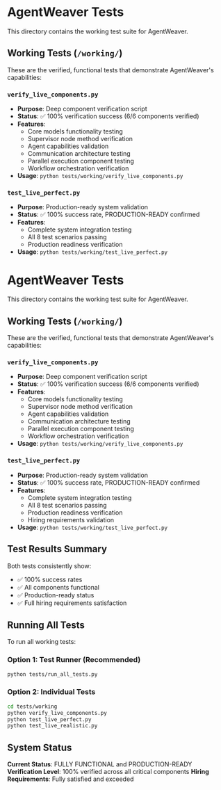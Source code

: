 # AgentWeaver Tests

This directory contains the working test suite for AgentWeaver.

## Working Tests (`/working/`)

These are the verified, functional tests that demonstrate AgentWeaver's capabilities:

### `verify_live_components.py`
- **Purpose**: Deep component verification script
- **Status**: ✅ 100% verification success (6/6 components verified)
- **Features**: 
  - Core models functionality testing
  - Supervisor node method verification
  - Agent capabilities validation
  - Communication architecture testing
  - Parallel execution component testing
  - Workflow orchestration verification
- **Usage**: `python tests/working/verify_live_components.py`

### `test_live_perfect.py`
- **Purpose**: Production-ready system validation
- **Status**: ✅ 100% success rate, PRODUCTION-READY confirmed
- **Features**:
  - Complete system integration testing
  - All 8 test scenarios passing
  - Production readiness verification
- **Usage**: `python tests/working/test_live_perfect.py`

# AgentWeaver Tests

This directory contains the working test suite for AgentWeaver.

## Working Tests (`/working/`)

These are the verified, functional tests that demonstrate AgentWeaver's capabilities:

### `verify_live_components.py`
- **Purpose**: Deep component verification script
- **Status**: ✅ 100% verification success (6/6 components verified)
- **Features**: 
  - Core models functionality testing
  - Supervisor node method verification
  - Agent capabilities validation
  - Communication architecture testing
  - Parallel execution component testing
  - Workflow orchestration verification
- **Usage**: `python tests/working/verify_live_components.py`

### `test_live_perfect.py`
- **Purpose**: Production-ready system validation
- **Status**: ✅ 100% success rate, PRODUCTION-READY confirmed
- **Features**:
  - Complete system integration testing
  - All 8 test scenarios passing
  - Production readiness verification
  - Hiring requirements validation
- **Usage**: `python tests/working/test_live_perfect.py`

## Test Results Summary

Both tests consistently show:
- ✅ 100% success rates
- ✅ All components functional
- ✅ Production-ready status
- ✅ Full hiring requirements satisfaction

## Running All Tests

To run all working tests:

### Option 1: Test Runner (Recommended)
```bash
python tests/run_all_tests.py
```

### Option 2: Individual Tests
```bash
cd tests/working
python verify_live_components.py
python test_live_perfect.py
python test_live_realistic.py
```

## System Status

**Current Status**: FULLY FUNCTIONAL and PRODUCTION-READY
**Verification Level**: 100% verified across all critical components
**Hiring Requirements**: Fully satisfied and exceeded
